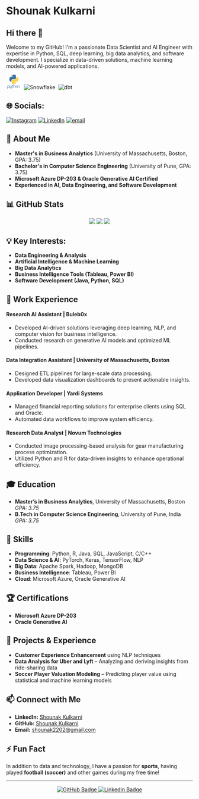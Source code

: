 # Shounak Kulkarni
## Hi there 👋

Welcome to my GitHub! I'm a passionate Data Scientist and AI Engineer with expertise in Python, SQL, deep learning, big data analytics, and software development. I specialize in data-driven solutions, machine learning models, and AI-powered applications.
<div>
  <img src="https://github.com/devicons/devicon/blob/master/icons/python/python-original-wordmark.svg" title="Python" alt="Python" width="40" height="40"/>&nbsp;
  <img src = "https://upload.wikimedia.org/wikipedia/commons/thumb/f/ff/Snowflake_Logo.svg/2560px-Snowflake_Logo.svg.png" title="Snowflake" alt="Snowflake" width="150" height="40"/>&nbsp;
  <img src="https://seeklogo.com/images/D/dbt-logo-E4B0ED72A2-seeklogo.com.png" title="dbt" alt="dbt" width="100" height="40"/>&nbsp;
</div>

## 🌐 Socials:
[![Instagram](https://img.shields.io/badge/Instagram-%23E4405F.svg?logo=Instagram&logoColor=white)](https://instagram.com/shounak2202/) [![LinkedIn](https://img.shields.io/badge/LinkedIn-%230077B5.svg?logo=linkedin&logoColor=white)](https://www.linkedin.com/in/shounakkulkarni7) [![email](https://img.shields.io/badge/Email-D14836?logo=gmail&logoColor=white)](mailto:shounak2202@gmail.com) 

## 📌 About Me

- **Master's in Business Analytics** (University of Massachusetts, Boston, GPA: 3.75)
- **Bachelor's in Computer Science Engineering** (University of Pune, GPA: 3.75)
- **Microsoft Azure DP-203 & Oracle Generative AI Certified**
- **Experienced in AI, Data Engineering, and Software Development**


## 📊 GitHub Stats

<div align="center">
  <img src="https://github-readme-stats.vercel.app/api?username=shoukul7&theme=midnight-purple&hide_border=true&include_all_commits=false&count_private=true)"  />
  <img src="https://nirzak-streak-stats.vercel.app/?user=shoukul7&theme=midnight-purple&hide_border=true" br />
  <img src="https://github-readme-stats.vercel.app/api/top-langs/?username=shoukul7&theme=midnight-purple&hide_border=true&include_all_commits=false&count_private=true&layout=compact"  />
</div>



## 💡 **Key Interests:**
- **Data Engineering & Analysis**  
- **Artificial Intelligence & Machine Learning**  
- **Big Data Analytics**  
- **Business Intelligence Tools (Tableau, Power BI)**  
- **Software Development (Java, Python, SQL)**

## 💼 Work Experience

#### **Research AI Assistant** | Buleb0x

- Developed AI-driven solutions leveraging deep learning, NLP, and computer vision for business intelligence.
- Conducted research on generative AI models and optimized ML pipelines.

#### **Data Integration Assistant** | University of Massachusetts, Boston

- Designed ETL pipelines for large-scale data processing.
- Developed data visualization dashboards to present actionable insights.

#### **Application Developer** | Yardi Systems

- Managed financial reporting solutions for enterprise clients using SQL and Oracle.
- Automated data workflows to improve system efficiency.

#### **Research Data Analyst** | Novum Technologies

- Conducted image processing-based analysis for gear manufacturing process optimization.
- Utilized Python and R for data-driven insights to enhance operational efficiency.

## 🎓 Education

- **Master’s in Business Analytics**, University of Massachusetts, Boston  
  *GPA: 3.75*  
- **B.Tech in Computer Science Engineering**, University of Pune, India  
  *GPA: 3.75*

## 🧰 Skills

- **Programming**: Python, R, Java, SQL, JavaScript, C/C++
- **Data Science & AI**: PyTorch, Keras, TensorFlow, NLP
- **Big Data**: Apache Spark, Hadoop, MongoDB
- **Business Intelligence**: Tableau, Power BI
- **Cloud**: Microsoft Azure, Oracle Generative AI

## 🏆 Certifications

- **Microsoft Azure DP-203**  
- **Oracle Generative AI**

## 💼 Projects & Experience

- **Customer Experience Enhancement** using NLP techniques  
- **Data Analysis for Uber and Lyft** – Analyzing and deriving insights from ride-sharing data  
- **Soccer Player Valuation Modeling** – Predicting player value using statistical and machine learning models

## 📫 Connect with Me

- **LinkedIn:** [Shounak Kulkarni](https://www.linkedin.com/in/shounakkulkarni7/)
- **GitHub:** [Shounak Kulkarni](https://github.com/shoukul7)
- **Email:** [shounak2202@gmail.com](mailto:shounak2202@gmail.com) 


## ⚡ Fun Fact

In addition to data and technology, I have a passion for **sports**, having played **football (soccer)** and other games during my free time!

---

<p align="center">
  <a href="https://github.com/shounak-kulkarni">
    <img src="https://img.shields.io/badge/Visit%20my%20GitHub-blue?style=for-the-badge&logo=github&logoColor=white" alt="GitHub Badge">
  </a>
  <a href="https://www.linkedin.com/in/shounak-kulkarni">
    <img src="https://img.shields.io/badge/Connect%20on%20LinkedIn-blue?style=for-the-badge&logo=linkedin&logoColor=white" alt="LinkedIn Badge">
  </a>
</p>

